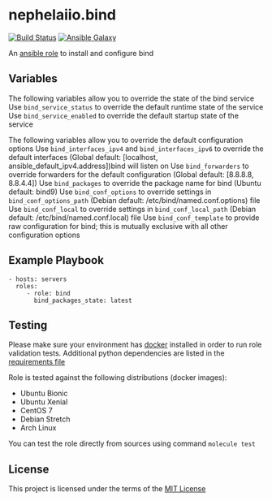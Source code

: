 # nephelaiio.bind

[![Build Status](https://travis-ci.org/nephelaiio/ansible-role-bind.svg?branch=master)](https://travis-ci.org/nephelaiio/ansible-role-bind)
[![Ansible Galaxy](http://img.shields.io/badge/ansible--galaxy-systemd--service-blue.svg)](https://galaxy.ansible.com/nephelaiio/bind/)

An [ansible role](https://galaxy.ansible.com/nephelaiio/bind) to install and configure bind

## Variables

The following variables allow you to override the state of the bind service
Use ```bind_service_status``` to override the default runtime state of the service
Use ```bind_service_enabled``` to override the default startup state of the service

The following variables allow you to override the default configuration options
Use ```bind_interfaces_ipv4``` and ```bind_interfaces_ipv6``` to override the default interfaces (Global default: [localhost, ansible_default_ipv4.address])bind will listen on
Use ```bind_forwarders``` to override forwarders for the default configuration (Global default: [8.8.8.8, 8.8.4.4])
Use ```bind_packages``` to override the package name for bind (Ubuntu default: bind9)
Use ```bind_conf_options``` to override settings in ```bind_conf_options_path``` (Debian default: /etc/bind/named.conf.options) file
Use ```bind_conf_local``` to override settings in ```bind_conf_local_path``` (Debian default: /etc/bind/named.conf.local) file
Use ```bind_conf_template``` to provide raw configuration for bind; this is mutually exclusive with all other configuration options

## Example Playbook

```
- hosts: servers
  roles:
     - role: bind
       bind_packages_state: latest
```

## Testing

Please make sure your environment has [docker](https://www.docker.com) installed in order to run role validation tests. Additional python dependencies are listed in the [requirements file](/requirements.txt)

Role is tested against the following distributions (docker images):

  * Ubuntu Bionic
  * Ubuntu Xenial
  * CentOS 7
  * Debian Stretch
  * Arch Linux

You can test the role directly from sources using command ` molecule test `

## License

This project is licensed under the terms of the [MIT License](/LICENSE)
